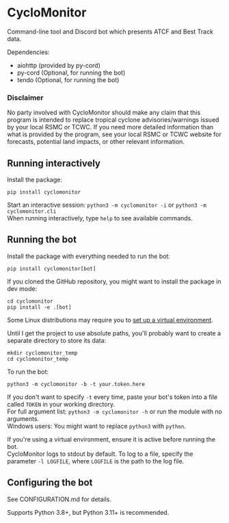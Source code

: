 # CycloMonitor
Command-line tool and Discord bot which presents ATCF and Best Track data.

Dependencies:  
* aiohttp (provided by py-cord)
* py-cord (Optional, for running the bot)
* tendo (Optional, for running the bot)
### Disclaimer
No party involved with CycloMonitor should make any claim that this program is intended to replace tropical cyclone advisories/warnings issued by your local RSMC or TCWC. If you need more detailed information than what is provided by the program, see your local RSMC or TCWC website for forecasts, potential land impacts, or other relevant information.

## Running interactively
Install the package:
```
pip install cyclomonitor
```
Start an interactive session:
`python3 -m cyclomonitor -i` or `python3 -m cyclomonitor.cli`  
When running interactively, type `help` to see available commands.

## Running the bot
Install the package with everything needed to run the bot:
```
pip install cyclomonitor[bot]
```
If you cloned the GitHub repository, you might want to install the package in dev mode:
```
cd cyclomonitor
pip install -e .[bot]
``` 
Some Linux distributions may require you to [set up a virtual environment](https://docs.python.org/3/library/venv.html).

Until I get the project to use absolute paths, you'll probably want to create a separate directory to store its data:
```
mkdir cyclomonitor_temp
cd cyclomonitor_temp
```

To run the bot:
```
python3 -m cyclomonitor -b -t your.token.here
```
If you don't want to specify `-t` every time, paste your bot's token into a file called `TOKEN` in your working directory.  
For full argument list: `python3 -m cyclomonitor -h` or run the module with no arguments.  
Windows users: You might want to replace `python3` with `python`.

If you're using a virtual environment, ensure it is active before running the bot.  
CycloMonitor logs to stdout by default. To log to a file, specify the parameter `-l LOGFILE`, where `LOGFILE` is the path to the log file.

## Configuring the bot 
See CONFIGURATION.md for details.

Supports Python 3.8+, but Python 3.11+ is recommended.
